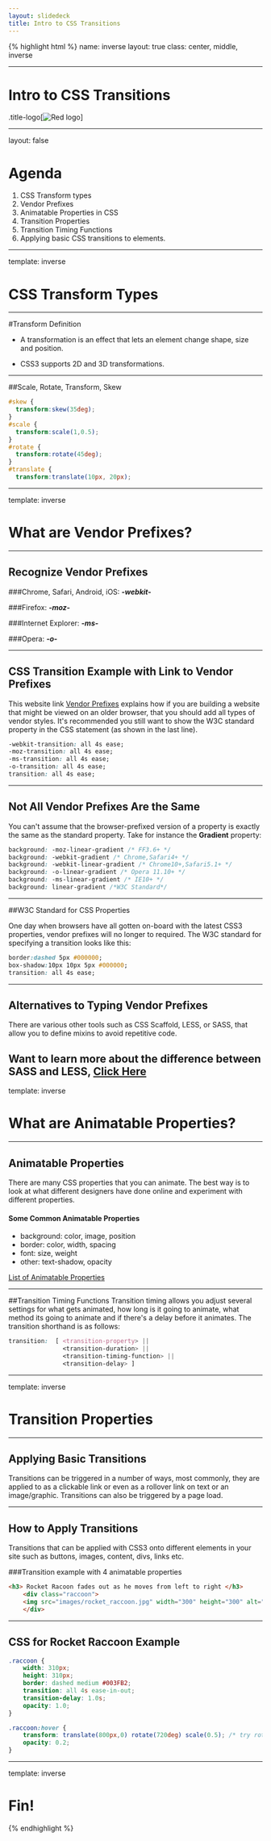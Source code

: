```yaml
---
layout: slidedeck
title: Intro to CSS Transitions
---
```


{% highlight html %}
name: inverse
layout: true
class: center, middle, inverse

---

# Intro to CSS Transitions

.title-logo[![Red logo](../../public/img/red-logo-white.svg)]

---
layout: false

# Agenda

1. CSS Transform types
2. Vendor Prefixes
3. Animatable Properties in CSS
4. Transition Properties
5. Transition Timing Functions
6. Applying basic CSS transitions to elements.


---

template: inverse

# CSS Transform Types
---
#Transform Definition
- A transformation is an effect that lets an element change shape, size and position.

- CSS3 supports 2D and 3D transformations.

---
##Scale, Rotate, Transform, Skew

```CSS
#skew {
  transform:skew(35deg);
}
#scale {
  transform:scale(1,0.5);
}
#rotate {
  transform:rotate(45deg);
}
#translate {
  transform:translate(10px, 20px);
```

---
template: inverse

# What are Vendor Prefixes?

---
## Recognize Vendor Prefixes

###Chrome, Safari, Android, iOS: ***-webkit-***

###Firefox: ***-moz-***

###Internet Explorer: ***-ms-***

###Opera: ***-o-*** 

---
## CSS Transition Example with Link to Vendor Prefixes
This website link [Vendor Prefixes](http://webdesign.about.com/od/css/a/css-vendor-prefixes.htm) explains how if you are building a website that might be viewed on an older browser, that you should add all types of vendor styles. It's recommended you still want to show the W3C standard property in the CSS statement (as shown in the last line).

```CSS
-webkit-transition: all 4s ease;
-moz-transition: all 4s ease;
-ms-transition: all 4s ease;
-o-transition: all 4s ease;
transition: all 4s ease;  

```

---
## Not All Vendor Prefixes Are the Same
You can't assume that the browser-prefixed version of a property is exactly the same as the standard property. Take for instance the **Gradient** property:

```CSS
background: -moz-linear-gradient /* FF3.6+ */
background: -webkit-gradient /* Chrome,Safari4+ */
background: -webkit-linear-gradient /* Chrome10+,Safari5.1+ */
background: -o-linear-gradient /* Opera 11.10+ */
background: -ms-linear-gradient /* IE10+ */
background: linear-gradient /*W3C Standard*/

```


---
##W3C Standard for CSS Properties

One day when browsers have all gotten on-board with the latest CSS3 properties, vendor prefixes will no longer to required. The W3C standard for specifying a transition looks like this: 

```CSS
border:dashed 5px #000000;
box-shadow:10px 10px 5px #000000;
transition: all 4s ease;

```
---
## Alternatives to Typing Vendor Prefixes
There are various other tools such as CSS Scaffold, LESS, or SASS, that allow you to define mixins to avoid repetitive code. 

Want to learn more about the difference between SASS and LESS, [Click Here](https://css-tricks.com/sass-vs-less/)
---
template: inverse

# What are Animatable Properties?

---
## Animatable Properties
There are many CSS properties that you can animate. The best way is to look at what different designers have done online and experiment with different properties.  

#### Some Common Animatable Properties
- background: color, image, position
- border: color, width, spacing
- font: size, weight
- other: text-shadow, opacity 

[List of Animatable Properties](https://developer.mozilla.org/en-US/docs/Web/CSS/CSS_animated_properties)

---
##Transition Timing Functions
Transition timing allows you adjust several settings for what gets animated, how long is it going to animate, what method its going to animate and if there's a delay before it animates. The transition shorthand is as follows:

```CSS
transition:  [ <transition-property> ||
               <transition-duration> ||
               <transition-timing-function> ||
               <transition-delay> ]

```

---


template: inverse

# Transition Properties

---

## Applying Basic Transitions
Transitions can be triggered in a number of ways, most commonly, they are applied to as a clickable link or even as a rollover link on text or an image/graphic. Transitions can also be triggered by a page load. 

---

## How to Apply Transitions
Transitions that can be applied with CSS3 onto different elements in your site such as buttons, images, content, divs, links etc.

###Transition example with 4 animatable properties

```HTML
<h3> Rocket Racoon fades out as he moves from left to right </h3>
    <div class="raccoon">
    <img src="images/rocket_raccoon.jpg" width="300" height="300" alt="racoon"/> 
    </div>
```

---
## CSS for Rocket Raccoon Example

```CSS
.raccoon {
	width: 310px;
	height: 310px;
	border: dashed medium #003FB2;
	transition: all 4s ease-in-out;
	transition-delay: 1.0s;
	opacity: 1.0;
}

.raccoon:hover {
	transform: translate(800px,0) rotate(720deg) scale(0.5); /* try rotateX or rotateY or just rotate */
	opacity: 0.2;
}
```

---
template: inverse

# Fin!

{% endhighlight %}

